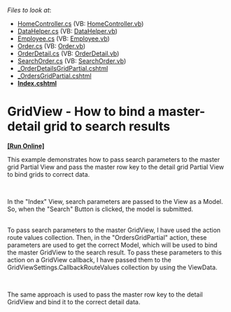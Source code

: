 <!-- default file list -->
*Files to look at*:

* [HomeController.cs](./CS/E4811/Controllers/HomeController.cs) (VB: [HomeController.vb](./VB/E4811/Controllers/HomeController.vb))
* [DataHelper.cs](./CS/E4811/Models/DataHelper.cs) (VB: [DataHelper.vb](./VB/E4811/Models/DataHelper.vb))
* [Employee.cs](./CS/E4811/Models/Employee.cs) (VB: [Employee.vb](./VB/E4811/Models/Employee.vb))
* [Order.cs](./CS/E4811/Models/Order.cs) (VB: [Order.vb](./VB/E4811/Models/Order.vb))
* [OrderDetail.cs](./CS/E4811/Models/OrderDetail.cs) (VB: [OrderDetail.vb](./VB/E4811/Models/OrderDetail.vb))
* [SearchOrder.cs](./CS/E4811/Models/SearchOrder.cs) (VB: [SearchOrder.vb](./VB/E4811/Models/SearchOrder.vb))
* [_OrderDetailsGridPartial.cshtml](./CS/E4811/Views/Home/_OrderDetailsGridPartial.cshtml)
* [_OrdersGridPartial.cshtml](./CS/E4811/Views/Home/_OrdersGridPartial.cshtml)
* **[Index.cshtml](./CS/E4811/Views/Home/Index.cshtml)**
<!-- default file list end -->
# GridView - How to bind a master-detail grid to search results
<!-- run online -->
**[[Run Online]](https://codecentral.devexpress.com/e4811)**
<!-- run online end -->


<p>This example demonstrates how to pass search parameters to the master grid Partial View and pass the master row key to the detail grid Partial View to bind grids to correct data.</p><br />
<p>In the "Index" View, search parameters are passed to the View as a Model. So, when the "Search" Button is clicked, the model is submitted.</p><p><br />
To pass search parameters to the master GridView, I have used the action route values collection. Then, in the "OrdersGridPartial" action, these parameters are used to get the correct Model, which will be used to bind the master GridView to the search result. To pass these parameters to this action on a GridView callback, I have passed them to the GridViewSettings.CallbackRouteValues collection by using the ViewData.</p><br />
<p>The same approach is used to pass the master row key to the detail GridView and bind it to the correct detail data.</p>

<br/>


